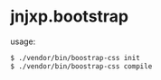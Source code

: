 # jnjxp.bootstrap

usage:
```sh
$ ./vendor/bin/boostrap-css init
$ ./vendor/bin/boostrap-css compile
```

